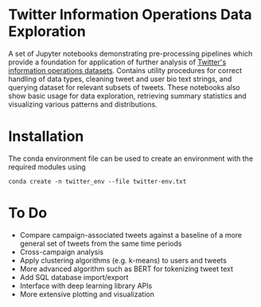 # Twitter Information Operations Data Exploration

A set of Jupyter notebooks demonstrating pre-processing pipelines which provide a foundation for application of further analysis of [Twitter's information operations datasets](https://transparency.twitter.com/en/reports/information-operations.html). Contains utility procedures for correct handling of data types, cleaning tweet and user bio text strings, and querying dataset for relevant subsets of tweets. These notebooks also show basic usage for data exploration, retrieving summary statistics and visualizing various patterns and distributions.

# Installation

The conda environment file can be used to create an environment with the required modules using

```
conda create -n twitter_env --file twitter-env.txt
```

# To Do

- Compare campaign-associated tweets against a baseline of a more general set of tweets from the same time periods
- Cross-campaign analysis
- Apply clustering algorithms (e.g. k-means) to users and tweets
- More advanced algorithm such as BERT for tokenizing tweet text
- Add SQL database import/export
- Interface with deep learning library APIs
- More extensive plotting and visualization
